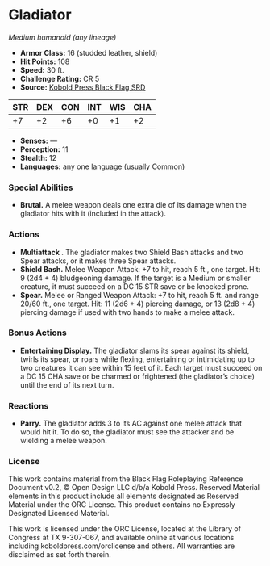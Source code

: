 # Gladiator

*Medium humanoid (any lineage)*

- **Armor Class:** 16 (studded leather, shield)
- **Hit Points:** 108
- **Speed:** 30 ft.
- **Challenge Rating:** CR 5
- **Source:** [Kobold Press Black Flag SRD](https://koboldpress.com/black-flag-roleplaying/)

| STR | DEX | CON | INT | WIS | CHA |
| --- | --- | --- | --- | --- | --- |
| +7 | +2 | +6 | +0 | +1 | +2 |

- **Senses:** —
- **Perception:** 11
- **Stealth:** 12
- **Languages:** any one language (usually Common)

### Special Abilities

- **Brutal.** A melee weapon deals one extra die of its damage when the gladiator hits with it (included in the attack).

### Actions

- **Multiattack** . The gladiator makes two Shield Bash attacks and two Spear attacks, or it makes three Spear attacks.
- **Shield Bash.** Melee Weapon Attack: +7 to hit, reach 5 ft., one target. Hit: 9 (2d4 + 4) bludgeoning damage. If the target is a Medium or smaller creature, it must succeed on a DC 15 STR save or be knocked prone.
- **Spear.** Melee or Ranged Weapon Attack: +7 to hit, reach 5 ft. and range 20/60 ft., one target. Hit: 11 (2d6 + 4) piercing damage, or 13 (2d8 + 4) piercing damage if used with two hands to make a melee attack.

### Bonus Actions

- **Entertaining Display.** The gladiator slams its spear against its shield, twirls its spear, or roars while flexing, entertaining or intimidating up to two creatures it can see within 15 feet of it. Each target must succeed on a DC 15 CHA save or be charmed or frightened (the gladiator’s choice) until the end of its next turn.

### Reactions

- **Parry.** The gladiator adds 3 to its AC against one melee attack that would hit it. To do so, the gladiator must see the attacker and be wielding a melee weapon.

### License

This work contains material from the Black Flag Roleplaying Reference Document v0.2, © Open Design LLC d/b/a Kobold Press. Reserved Material elements in this product include all elements designated as Reserved Material under the ORC License. This product contains no Expressly Designated Licensed Material.

This work is licensed under the ORC License, located at the Library of Congress at TX 9-307-067, and available online at various locations including koboldpress.com/orclicense and others. All warranties are disclaimed as set forth therein.

